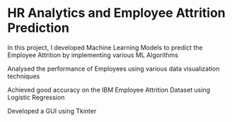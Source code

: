 # HR Analytics and Employee Attrition Prediction

In this project, I developed Machine Learning Models to predict the Employee Attrition by implementing various ML Algorithms

Analysed the performance of Employees using various data visualization techniques

Achieved good accuracy on the IBM Employee Attrition Dataset using Logistic Regression

Developed a GUI using Tkinter
